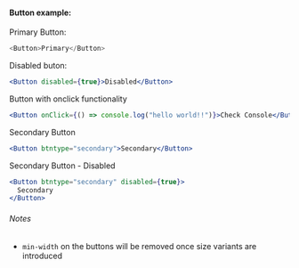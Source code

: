 #### Button example:

Primary Button:

```js
<Button>Primary</Button>
```

Disabled buton:

```jsx
<Button disabled={true}>Disabled</Button>
```

Button with onclick functionality

```jsx
<Button onClick={() => console.log("hello world!!")}>Check Console</Button>
```

Secondary Button

```jsx
<Button btntype="secondary">Secondary</Button>
```

Secondary Button - Disabled

```jsx
<Button btntype="secondary" disabled={true}>
  Secondary
</Button>
```

###### Notes

* `min-width` on the buttons will be removed once size variants are introduced
